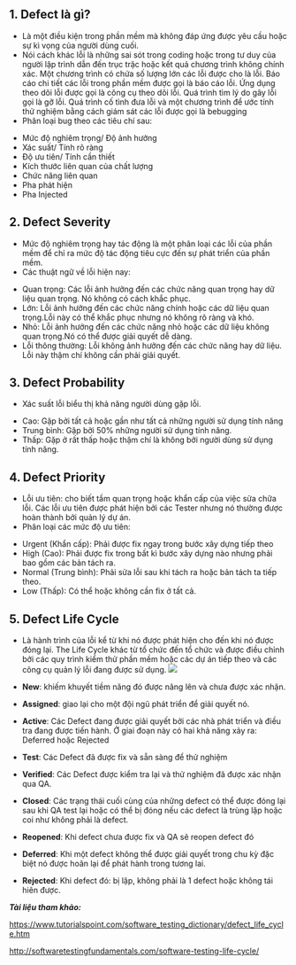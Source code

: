 ## **1. Defect là gì?**
- Là một điều kiện trong phần mềm mà không đáp ứng được yêu cầu hoặc sự kì vọng của người dùng cuối.
- Nói cách khác lỗi là những sai sót trong coding hoặc trong tư duy của người lập trình dẫn đến trục trặc hoặc kết quả chương trình không chính xác.
Một chương trình có chứa số lượng lớn các lỗi được cho là lỗi.
Báo cáo chi tiết các lỗi trong phần mềm được gọi là báo cáo lỗi.
Ứng dụng theo dõi lỗi được gọi là công cụ theo dõi lỗi.
Quá trình tìm lý do gây lỗi gọi là gỡ lỗi.
Quá trình cố tình đưa lỗi và một chương trình để ước tính thử nghiệm bằng cách giám sát các lỗi được gọi là bebugging
- Phân loại bug theo các tiêu chí sau:
+ Mức độ nghiêm trọng/ Độ ảnh hưởng
+ Xác suất/ Tính rõ ràng
+ Độ ưu tiên/ Tính cần thiết
+ Kích thước liên quan của chất lượng
+ Chức năng liên quan
+ Pha phát hiện
+ Pha Injected
## **2. Defect Severity**
- Mức độ nghiêm trọng hay tác động là một phân loại các lỗi của phần mềm để chỉ ra mức độ tác động tiêu cực đến sự phát triển của phần mềm.
- Các thuật ngữ về lỗi hiện nay:
+ Quan trọng: Các lỗi ảnh hưởng đến các chức năng quan trọng hay dữ liệu quan trọng. Nó không có cách khắc phục.
+ Lớn: Lỗi ảnh hưởng đến các chức năng chính hoặc các dữ liệu quan trọng.Lỗi này có thể khắc phục nhưng nó không rõ ràng và khó.
+ Nhỏ: Lỗi ảnh hưởng đến các chức năng nhỏ hoặc các dữ liệu không quan trọng.Nó có thể được giải quyết dễ dàng.
+ Lỗi thông thường: Lỗi không ảnh hưởng đến các chức năng hay dữ liệu. Lỗi này thậm chí không cần phải giải quyết.
## **3. Defect Probability**
- Xác suất lỗi biểu thị khả năng người dùng gặp lỗi.
+ Cao: Gặp bởi tất cả hoặc gần như tất cả những người sử dụng tính năng
+ Trung bình: Gặp bởi 50% những người sử dụng tính năng.
+ Thấp: Gặp ở rất thấp hoặc thậm chí là không bởi người dùng sử dụng tính năng.
## **4. Defect Priority**
- Lỗi ưu tiên: cho biết tầm quan trọng hoặc khẩn cấp của việc sửa chữa lỗi.
Các lỗi ưu tiên được phát hiện bởi các Tester nhưng nó thường được hoàn thành bởi quản lý dự án.
- Phân loại các mức độ ưu tiên:
+ Urgent (Khẩn cấp): Phải được fix ngay trong bước xây dựng tiếp theo
+ High (Cao): Phải được fix trong bất kì bước xây dựng nào nhưng phải bao gồm các bản tách ra.
+ Normal (Trung bình): Phải sửa lỗi sau khi tách ra hoặc bản tách ta tiếp theo.
+ Low (Thấp): Có thể hoặc không cần fix ở tất cả.
## **5. Defect Life Cycle**
- Là hành trình của lỗi kể từ khi nó được phát hiện cho đến khi nó được đóng lại.
The Life Cycle khác từ tổ chức đến tổ chức và được điều chỉnh bởi các quy trình kiểm thử phần mềm hoặc các dự án tiếp theo và các công cụ quản lý lỗi đang được sử dụng.
![](https://viblo.asia/uploads/cacde6ea-050c-45d5-bfd9-aef25d532330.png)

- **New**: khiếm khuyết tiềm năng đó được nâng lên và chưa được xác nhận.
- **Assigned**: giao lại cho một đội ngũ phát triển để giải quyết nó.
- **Active**: Các Defect đang được giải quyết bởi các nhà phát triển và điều tra đang được tiến hành. Ở giai đoạn này có hai khả năng xảy ra: Deferred hoặc Rejected
- **Test**: Các Defect đã được fix và sẵn sàng để thử nghiệm
- **Verified**: Các Defect được kiểm tra lại và thử nghiệm đã được xác nhận qua QA.
- **Closed**: Các trạng thái cuối cùng của những defect có thể được đóng lại sau khi QA test lại hoặc có thể bị đóng nếu các defect là trùng lặp hoặc coi như không phải là defect.
- **Reopened**: Khi defect chưa được fix và QA sẽ reopen defect đó 
- **Deferred**: Khi một defect không thể được giải quyết trong chu kỳ đặc biệt nó được hoãn lại để phát hành trong tương lai.
- **Rejected**: Khi defect đó: bị lặp, không phải là 1 defect hoặc không tái hiên được. 

***Tài liệu tham khảo:*** 

https://www.tutorialspoint.com/software_testing_dictionary/defect_life_cycle.htm

http://softwaretestingfundamentals.com/software-testing-life-cycle/